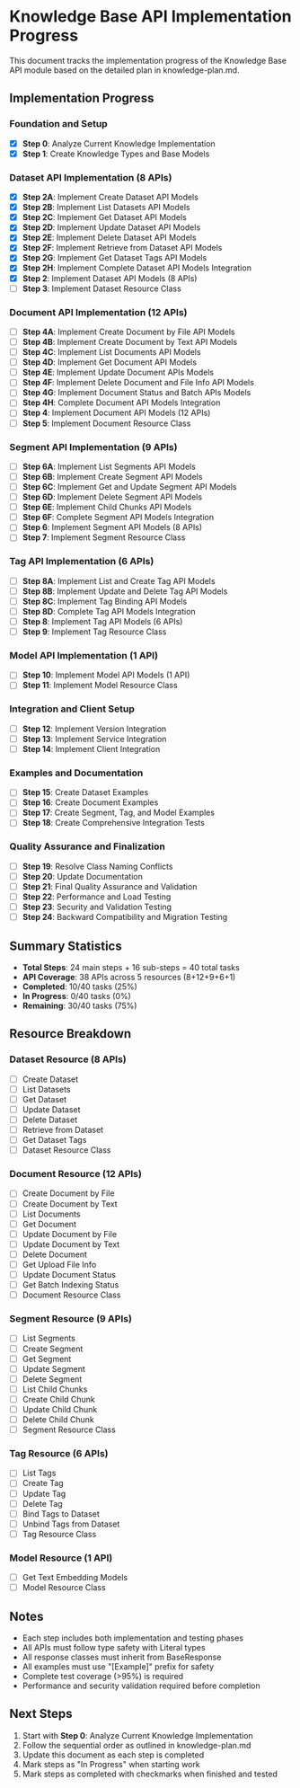 # Knowledge Base API Implementation Progress

This document tracks the implementation progress of the Knowledge Base API module based on the detailed plan in knowledge-plan.md.

## Implementation Progress

### Foundation and Setup
- [x] **Step 0**: Analyze Current Knowledge Implementation
- [x] **Step 1**: Create Knowledge Types and Base Models

### Dataset API Implementation (8 APIs)
- [x] **Step 2A**: Implement Create Dataset API Models
- [x] **Step 2B**: Implement List Datasets API Models
- [x] **Step 2C**: Implement Get Dataset API Models
- [x] **Step 2D**: Implement Update Dataset API Models
- [x] **Step 2E**: Implement Delete Dataset API Models
- [x] **Step 2F**: Implement Retrieve from Dataset API Models
- [x] **Step 2G**: Implement Get Dataset Tags API Models
- [x] **Step 2H**: Implement Complete Dataset API Models Integration
- [x] **Step 2**: Implement Dataset API Models (8 APIs)
- [ ] **Step 3**: Implement Dataset Resource Class

### Document API Implementation (12 APIs)
- [ ] **Step 4A**: Implement Create Document by File API Models
- [ ] **Step 4B**: Implement Create Document by Text API Models
- [ ] **Step 4C**: Implement List Documents API Models
- [ ] **Step 4D**: Implement Get Document API Models
- [ ] **Step 4E**: Implement Update Document APIs Models
- [ ] **Step 4F**: Implement Delete Document and File Info API Models
- [ ] **Step 4G**: Implement Document Status and Batch APIs Models
- [ ] **Step 4H**: Complete Document API Models Integration
- [ ] **Step 4**: Implement Document API Models (12 APIs)
- [ ] **Step 5**: Implement Document Resource Class

### Segment API Implementation (9 APIs)
- [ ] **Step 6A**: Implement List Segments API Models
- [ ] **Step 6B**: Implement Create Segment API Models
- [ ] **Step 6C**: Implement Get and Update Segment API Models
- [ ] **Step 6D**: Implement Delete Segment API Models
- [ ] **Step 6E**: Implement Child Chunks API Models
- [ ] **Step 6F**: Complete Segment API Models Integration
- [ ] **Step 6**: Implement Segment API Models (8 APIs)
- [ ] **Step 7**: Implement Segment Resource Class

### Tag API Implementation (6 APIs)
- [ ] **Step 8A**: Implement List and Create Tag API Models
- [ ] **Step 8B**: Implement Update and Delete Tag API Models
- [ ] **Step 8C**: Implement Tag Binding API Models
- [ ] **Step 8D**: Complete Tag API Models Integration
- [ ] **Step 8**: Implement Tag API Models (6 APIs)
- [ ] **Step 9**: Implement Tag Resource Class

### Model API Implementation (1 API)
- [ ] **Step 10**: Implement Model API Models (1 API)
- [ ] **Step 11**: Implement Model Resource Class

### Integration and Client Setup
- [ ] **Step 12**: Implement Version Integration
- [ ] **Step 13**: Implement Service Integration
- [ ] **Step 14**: Implement Client Integration

### Examples and Documentation
- [ ] **Step 15**: Create Dataset Examples
- [ ] **Step 16**: Create Document Examples
- [ ] **Step 17**: Create Segment, Tag, and Model Examples
- [ ] **Step 18**: Create Comprehensive Integration Tests

### Quality Assurance and Finalization
- [ ] **Step 19**: Resolve Class Naming Conflicts
- [ ] **Step 20**: Update Documentation
- [ ] **Step 21**: Final Quality Assurance and Validation
- [ ] **Step 22**: Performance and Load Testing
- [ ] **Step 23**: Security and Validation Testing
- [ ] **Step 24**: Backward Compatibility and Migration Testing

## Summary Statistics

- **Total Steps**: 24 main steps + 16 sub-steps = 40 total tasks
- **API Coverage**: 38 APIs across 5 resources (8+12+9+6+1)
- **Completed**: 10/40 tasks (25%)
- **In Progress**: 0/40 tasks (0%)
- **Remaining**: 30/40 tasks (75%)

## Resource Breakdown

### Dataset Resource (8 APIs)
- [ ] Create Dataset
- [ ] List Datasets
- [ ] Get Dataset
- [ ] Update Dataset
- [ ] Delete Dataset
- [ ] Retrieve from Dataset
- [ ] Get Dataset Tags
- [ ] Dataset Resource Class

### Document Resource (12 APIs)
- [ ] Create Document by File
- [ ] Create Document by Text
- [ ] List Documents
- [ ] Get Document
- [ ] Update Document by File
- [ ] Update Document by Text
- [ ] Delete Document
- [ ] Get Upload File Info
- [ ] Update Document Status
- [ ] Get Batch Indexing Status
- [ ] Document Resource Class

### Segment Resource (9 APIs)
- [ ] List Segments
- [ ] Create Segment
- [ ] Get Segment
- [ ] Update Segment
- [ ] Delete Segment
- [ ] List Child Chunks
- [ ] Create Child Chunk
- [ ] Update Child Chunk
- [ ] Delete Child Chunk
- [ ] Segment Resource Class

### Tag Resource (6 APIs)
- [ ] List Tags
- [ ] Create Tag
- [ ] Update Tag
- [ ] Delete Tag
- [ ] Bind Tags to Dataset
- [ ] Unbind Tags from Dataset
- [ ] Tag Resource Class

### Model Resource (1 API)
- [ ] Get Text Embedding Models
- [ ] Model Resource Class

## Notes

- Each step includes both implementation and testing phases
- All APIs must follow type safety with Literal types
- All response classes must inherit from BaseResponse
- All examples must use "[Example]" prefix for safety
- Complete test coverage (>95%) is required
- Performance and security validation required before completion

## Next Steps

1. Start with **Step 0**: Analyze Current Knowledge Implementation
2. Follow the sequential order as outlined in knowledge-plan.md
3. Update this document as each step is completed
4. Mark steps as "In Progress" when starting work
5. Mark steps as completed with checkmarks when finished and tested
